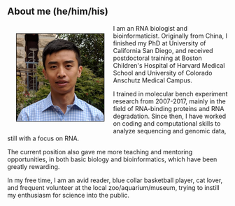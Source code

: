 ## About me (he/him/his)
<img align="left" width="200" height="200" src="RuiFu.jpg" style="margin:20px;border:1px solid black;" title="he/him/his">
I am an RNA biologist and bioinformaticist. Originally from China, I finished my PhD at University of California San Diego, and received postdoctoral training at Boston Children's Hospital of Harvard Medical School and University of Colorado Anschutz Medical Campus.

I trained in molecular bench experiment research from 2007-2017, mainly in the field of RNA-binding proteins and RNA degradation. Since then, I have worked on coding and computational skills to analyze sequencing and genomic data, still with a focus on RNA.

The current position also gave me more teaching and mentoring opportunities, in both basic biology and bioinformatics, which have been greatly rewarding.

In my free time, I am an avid reader, blue collar basketball player, cat lover, and frequent volunteer at the local zoo/aquarium/museum, trying to instill my enthusiasm for science into the public.
